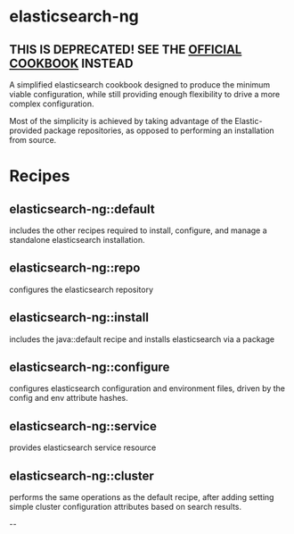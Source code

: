 # elasticsearch-ng

## THIS IS DEPRECATED! SEE THE [OFFICIAL COOKBOOK][cb] INSTEAD

A simplified elasticsearch cookbook designed to produce
the minimum viable configuration, while still providing
enough flexibility to drive a more complex configuration.

Most of the simplicity is achieved by taking advantage of
the Elastic-provided package repositories, as opposed to
performing an installation from source.

# Recipes

## elasticsearch-ng::default

includes the other recipes required to install, configure,
and manage a standalone elasticsearch installation.

## elasticsearch-ng::repo

configures the elasticsearch repository

## elasticsearch-ng::install

includes the java::default recipe and installs elasticsearch
via a package

## elasticsearch-ng::configure

configures elasticsearch configuration and environment
files, driven by the config and env attribute hashes.

## elasticsearch-ng::service

provides elasticsearch service resource

## elasticsearch-ng::cluster

performs the same operations as the default recipe, after
adding setting simple cluster configuration attributes
based on search results.

--

[cb]: https://github.com/elastic/cookbook-elasticsearch

